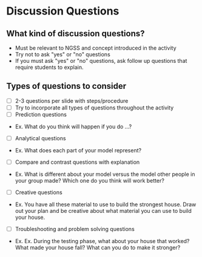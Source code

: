 # Discussion Questions 

## What kind of discussion questions?
  - Must be relevant to NGSS and concept introduced in the activity
  - Try not to ask "yes" or "no" questions
  - If you must ask "yes" or "no" questions, ask follow up questions that require students to explain.

## Types of questions to consider
  - [ ] 2-3 questions per slide with steps/procedure
  - [ ] Try to incorporate all types of questions throughout the activity
  - [ ] Prediction questions 
  - Ex. What do you think will happen if you do …?
  - [ ] Analytical questions
  - Ex. What does each part of your model represent?
  - [ ] Compare and contrast questions with explanation
  - Ex. What is different about your model versus the model other people in your group made? Which one do you think will work better?
  - [ ] Creative questions
  - Ex. You have all these material to use to build the strongest house. Draw out your plan and be creative about what material you can use to build your house.
  - [ ] Troubleshooting and problem solving questions
  - Ex. Ex. During the testing phase, what about your house that worked? What made your house fall? What can you do to make it stronger?
